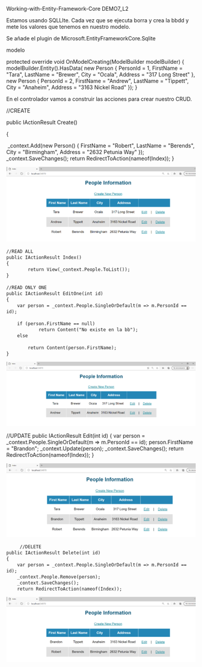 Working-with-Entity-Framework-Core
DEMO7_L2

Estamos usando SQLLIte. Cada vez que se ejecuta borra y crea la bbdd y mete los valores que tenemos en nuestro modelo.

Se añade el plugin de Microsoft.EntityFrameworkCore.Sqlite

modelo



protected override void OnModelCreating(ModelBuilder modelBuilder)
        {
            modelBuilder.Entity().HasData(
              new Person
              {
                  PersonId = 1,
                  FirstName = "Tara",
                  LastName = "Brewer",
                  City = "Ocala",
                  Address = "317 Long Street"
              },
              new Person
              {
                  PersonId = 2,
                  FirstName = "Andrew",
                  LastName = "Tippett",
                  City = "Anaheim",
                  Address = "3163 Nickel Road"
              });
        }

En el controlador vamos a construir las acciones para crear nuestro CRUD.

 //CREATE​

public IActionResult Create()​ 

{​ 

​	_context.Add(new Person() { FirstName = "Robert", LastName = "Berends", City = "Birmingham", Address = "2632 Petunia Way" }); _context.SaveChanges(); return RedirectToAction(nameof(Index)); }

![Create](img/Create.PNG)




    //READ ALL
    public IActionResult Index()
    {
            return View(_context.People.ToList());
    }
    
    //READ ONLY ONE
    public IActionResult EditOne(int id)
    {
        var person = _context.People.SingleOrDefault(m => m.PersonId == id);
    
        if (person.FirstName == null)
                return Content("No existe en la bb");
        else
    
            return Content(person.FirstName);
    }

![1](img/1.PNG)

//UPDATE
public IActionResult Edit(int id)
{
    var person = _context.People.SingleOrDefault(m => m.PersonId == id);
    person.FirstName = "Brandon";
    _context.Update(person);
    _context.SaveChanges();
    return RedirectToAction(nameof(Index));
}



![update](img/update.PNG)

         //DELETE
    public IActionResult Delete(int id)
    {
        var person = _context.People.SingleOrDefault(m => m.PersonId == id);
        _context.People.Remove(person);
        _context.SaveChanges();
        return RedirectToAction(nameof(Index));



![delete](img/delete.PNG)
